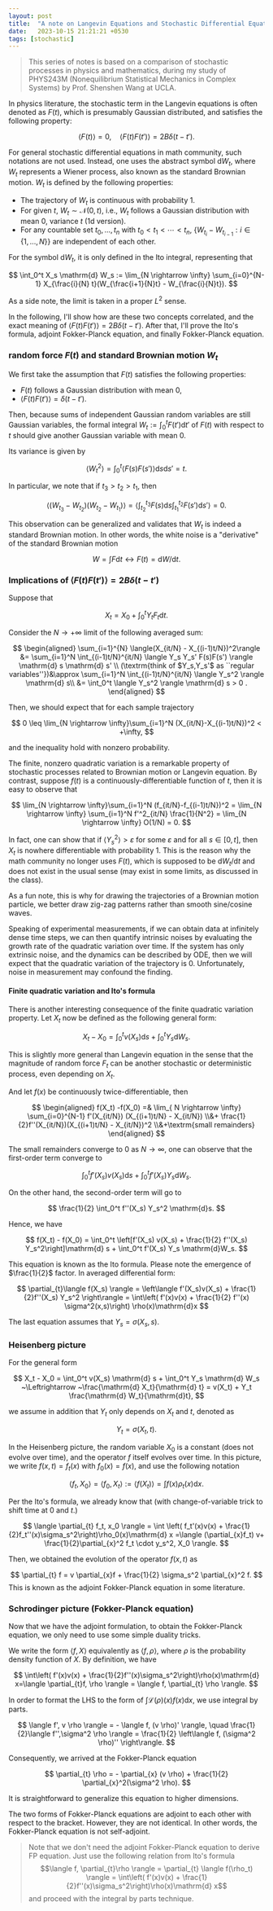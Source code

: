 ```yaml
---
layout: post
title:  "A note on Langevin Equations and Stochastic Differential Equations"
date:   2023-10-15 21:21:21 +0530
tags: [stochastic]
---
```

> This series of notes is based on a comparison of stochastic processes in physics and mathematics, during my study of PHYS243M (Nonequilibrium Statistical Mechanics in Complex Systems) by Prof. Shenshen Wang at UCLA.
  
In physics literature, the stochastic term in the Langevin equations is often denoted as $F(t)$, which is presumably Gaussian distributed, and satisfies the following property:

$$
\langle F(t) \rangle = 0, \quad \langle F(t) F(t') \rangle = 2B \delta (t- t').
$$

For general stochastic differential equations in math community, such notations are not used. Instead, one uses the abstract symbol $\mathrm{d}W_t$, where $W_t$ represents a Wiener process, also known as the standard Brownian motion. $W_t$ is defined by the following properties:
- The trajectory of $W_t$ is continuous with probability 1.
- For given $t$, $W_t \sim \mathcal{N}(0,t)$, i.e., $W_t$ follows a Gaussian distribution with mean 0, variance $t$ (1d version).
- For any countable set ${t_0,...,t_n}$ with $t_0 < t_1 < \cdots < t_n$, $\{W_{t_i}-W_{t_{i-1}}: i\in \{ 1 ,..., N\}\}$ are independent of each other.

For the symbol $\mathrm{d} W_t$, it is only defined in the Ito integral, representing that

$$
\int_0^t X_s \mathrm{d} W_s := \lim_{N \rightarrow \infty} \sum_{i=0}^{N-1} X_{\frac{i}{N} t}(W_{\frac{i+1}{N}t} - W_{\frac{i}{N}t}).
$$

As a side note, the limit is taken in a proper $L^2$ sense.

In the following, I'll show how are these two concepts correlated, and the exact meaning of $\langle F(t)F(t') \rangle = 2B \delta(t-t')$. After that, I'll prove the Ito's formula, adjoint Fokker-Planck equation, and finally Fokker-Planck equation.

### random force $F(t)$ and standard Brownian motion $W_t$
We first take the assumption that $F(t)$ satisfies the following properties:
- $F(t)$ follows a Gaussian distribution with mean $0$,
- $\langle F(t)F(t') \rangle = \delta (t-t')$.

Then, because sums of independent Gaussian random variables are still Gaussian variables, the formal integral $W_t := \int_0^t F(t')\mathrm{d} t'$ of $F(t)$ with respect to $t$ should give another Gaussian variable with mean $0$.

Its variance is given by

$$
\langle W_t^2 \rangle = \int_0^t \langle F(s)F(s') \rangle\mathrm{d} s \mathrm{d} s' =t.
$$

In particular, we note that if $t_3 > t_2> t_1$, then

$$
\langle (W_{t_3}-W_{t_2})( W_{t_2}-W_{t_1}) \rangle = \langle \int_{t_2}^{t_3}F(s)\mathrm{d} s \int_{t_1}^{t_2} F(s')\mathrm{d} s' \rangle = 0.
$$

This observation can be generalized and validates that $W_t$ is indeed a standard Brownian motion.
In other words, the white noise is a "derivative" of the standard Brownian motion

$$
W = \int F \mathrm{d}t \leftrightarrow F(t) = \mathrm{d} W/\mathrm{d} t.
$$

### Implications of $\langle F(t)F(t') \rangle= 2B \delta(t-t')$
Suppose that

$$
X_t = X_0 + \int_0^t Y_t F_t \mathrm{d} t.
$$

Consider the $N \rightarrow +\infty$ limit of the following averaged sum:

$$
\begin{aligned}
\sum_{i=1}^{N} \langle(X_{it/N} - X_{(i-1)t/N})^2\rangle &= \sum_{i=1}^N  \int_{(i-1)t/N}^{it/N}  \langle Y_s Y_s' F(s)F(s') \rangle \mathrm{d} s \mathrm{d} s' \\
(\textrm{think of $Y_s,Y_s'$ as ``regular variables''})&\approx \sum_{i=1}^N \int_{(i-1)t/N}^{it/N} \langle Y_s^2 \rangle \mathrm{d} s\\
&= \int_0^t \langle Y_s^2 \rangle \mathrm{d} s > 0
.
\end{aligned}
$$

Then, we should expect that for each sample trajectory

$$
0 \leq \lim_{N \rightarrow \infty}\sum_{i=1}^N (X_{it/N}-X_{(i-1)t/N})^2 < +\infty,
$$

and the inequality hold with nonzero probability.

The finite, nonzero quadratic variation is a remarkable property of stochastic processes related to Brownian motion or Langevin equation. By contrast, suppose $f(t)$ is a continuously-differentiable function of $t$, then it is easy to observe that 

$$
\lim_{N \rightarrow \infty}\sum_{i=1}^N (f_{it/N}-f_{(i-1)t/N})^2 = \lim_{N \rightarrow \infty} \sum_{i=1}^N f'^2_{it/N} \frac{1}{N^2} = \lim_{N \rightarrow \infty} O(1/N) = 0.
$$

In fact, one can show that if $\langle Y_s^2 \rangle> \varepsilon$ for some $\varepsilon$ and for all $s \in [0,t]$, then $X_t$ is nowhere differentiable with probability 1. This is the reason why the math community no longer uses $F(t)$, which is supposed to be $\mathrm{d}W_t/\mathrm{d}t$ and does not exist in the usual sense (may exist in some limits, as discussed in the class).

As a fun note, this is why for drawing the trajectories of a Brownian motion particle, we better draw zig-zag patterns rather than smooth sine/cosine waves.

Speaking of experimental measurements, if we can obtain data at infinitely dense time steps, we can then quantify intrinsic noises by evaluating the growth rate of the quadratic variation over time. If the system has only extrinsic noise, and the dynamics can be described by ODE, then we will expect that the quadratic variation of the trajectory is 0. Unfortunately, noise in measurement may confound the finding.
#### Finite quadratic variation and Ito's formula
There is another interesting consequence of the finite quadratic variation property.
Let $X_t$ now be defined as the following general form:

$$
X_t - X_0 = \int_0^t v(X_s) \mathrm{d} s + \int_0^t Y_s \mathrm{d} W_s.
$$

This is slightly more general than Langevin equation in the sense that the magnitude of random force $F_t$ can be another stochastic or deterministic process, even depending on $X_t$.

And let $f(x)$ be continuously twice-differentiable, then

$$
\begin{aligned}
f(X_t) -f(X_0) =& \lim_{ N \rightarrow \infty} \sum_{i=0}^{N-1} f'(X_{it/N}) (X_{(i+1)t/N} - X_{it/N}) \\&+ \frac{1}{2}f''(X_{it/N})(X_{(i+1)t/N} - X_{it/N})^2 \\&+\textrm{small remainders}
\end{aligned}
$$

The small remainders converge to $0$ as $N \rightarrow \infty$, one can observe that the first-order term converge to 

$$
\int_0^t f'(X_s) v(X_s)\mathrm{d} s +\int_0^t f'(X_s) Y_s \mathrm{d} W_s.
$$

On the other hand, the second-order term will go to

$$
\frac{1}{2} \int_0^t f''(X_s) Y_s^2 \mathrm{d}s.
$$

Hence, we have

$$
f(X_t) - f(X_0) = \int_0^t \left[f'(X_s) v(X_s) + \frac{1}{2} f''(X_s) Y_s^2\right]\mathrm{d} s + \int_0^t f'(X_s) Y_s \mathrm{d}W_s.
$$

This equation is known as the Ito formula. Please note the emergence of $\frac{1}{2}$ factor.
In averaged differential form:

$$
\partial_{t}\langle f(X_s) \rangle = \left\langle f'(X_s)v(X_s) + \frac{1}{2}f''(X_s) Y_s^2 \right\rangle = \int\left( f'(x)v(x) + \frac{1}{2} f''(x) \sigma^2(x,s)\right) \rho(x)\mathrm{d}x
$$

The last equation assumes that $Y_s = \sigma(X_s,s)$.
### Heisenberg picture
For the general form

$$
X_t - X_0 = \int_0^t v(X_s) \mathrm{d} s + \int_0^t Y_s \mathrm{d} W_s ~\Leftrightarrow ~\frac{\mathrm{d} X_t}{\mathrm{d} t} = v(X_t) + Y_t \frac{\mathrm{d} W_t}{\mathrm{d}t},
$$

we assume in addition that $Y_t$ only depends on $X_t$ and $t$, denoted as

$$
Y_t = \sigma(X_t,t).
$$

In the Heisenberg picture, the random variable $X_0$ is a constant (does not evolve over time), and the operator $f$ itself evolves over time.
In this picture, we write $f(x,t)=f_t(x)$ with $f_0(x)=f(x)$, and use the following notation

$$
\langle f_t,X_0 \rangle = \langle  f_0, X_t \rangle := \langle  f(X_t) \rangle = \int f(x) \rho_t(x)\mathrm{d} x.
$$

Per the Ito's formula, we already know that (with change-of-variable trick to shift time at $0$ and $t$.)

$$
\langle  \partial_{t} f_t, x_0 \rangle = \int \left( f_t'(x)v(x) + \frac{1}{2}f_t''(x)\sigma_s^2\right)\rho_0(x)\mathrm{d} x =\langle (\partial_{x}f_t) v+ \frac{1}{2}\partial_{x}^2 f_t \cdot y_s^2, X_0 \rangle.
$$

Then, we obtained the evolution of the operator $f(x,t)$ as

$$
\partial_{t} f = v \partial_{x}f + \frac{1}{2} \sigma_s^2 \partial_{x}^2 f.
$$
This is known as the adjoint Fokker-Planck equation in some literature.

### Schrodinger picture (Fokker-Planck equation)
Now that we have the adjoint formulation, to obtain the Fokker-Planck equation, we only need to use some simple duality tricks.

We write the form $\langle f, X \rangle$ equivalently as $\langle f, \rho \rangle$, where $\rho$ is the probability density function of $X$.
By definition, we have

$$
\int\left( f'(x)v(x) + \frac{1}{2}f''(x)\sigma_s^2\right)\rho(x)\mathrm{d} x=\langle  \partial_{t}f, \rho  \rangle = \langle  f, \partial_{t} \rho \rangle.
$$

In order to format the LHS to the form of $\int \mathcal{L}(\rho)(x) f(x)\mathrm{d} x$, we use integral by parts.

$$
\langle f', v \rho \rangle = - \langle f, (v \rho)' \rangle, \quad \frac{1}{2}\langle f'',\sigma^2 \rho \rangle  = \frac{1}{2} \left\langle  f, (\sigma^2 \rho)'' \right\rangle.
$$

Consequently, we arrived at the Fokker-Planck equation

$$
\partial_{t} \rho = - \partial_{x} (v \rho) + \frac{1}{2} \partial_{x}^2(\sigma^2 \rho).
$$

It is straightforward to generalize this equation to higher dimensions.

The two forms of Fokker-Planck equations are adjoint to each other with respect to the bracket. However, they are not identical. In other words, the Fokker-Planck equation is not self-adjoint.

>Note that we don't need the adjoint Fokker-Planck equation to derive FP equation. Just use the following relation from Ito's formula
>$$\langle f, \partial_{t}\rho \rangle = \partial_{t} \langle f(\rho_t) \rangle = \int\left( f'(x)v(x) + \frac{1}{2}f''(x)\sigma_s^2\right)\rho(x)\mathrm{d} x$$
>and proceed with the integral by parts technique. 
